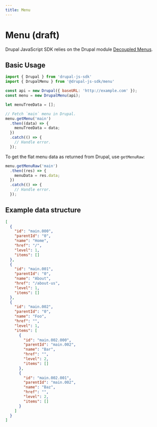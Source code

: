 ```yaml
---
title: Menu
---
```


# Menu (draft)

Drupal JavaScript SDK relies on the Drupal module [Decoupled Menus](https://www.drupal.org/project/decoupled_menus).

## Basic Usage

```js
import { Drupal } from 'drupal-js-sdk'
import { DrupalMenu } from '@drupal-js-sdk/menu'

const api = new Drupal({ baseURL: 'http://example.com' });
const menu = new DrupalMenu(api);

let menuTreeData = [];

// Fetch `main` menu in Drupal.
menu.getMenu('main')
  .then((data) => {
    menuTreeData = data;
  })
  .catch(() => {
    // Handle error.
  });
```

To get the flat menu data as returned from Drupal, use `getMenuRaw`:

```js
menu.getMenuRaw('main')
  .then((res) => {
    menuData = res.data;
  })
  .catch(() => {
    // Handle error.
  });
```

## Example data structure

```json
[
  {
    "id": "main.000",
    "parentId": "0",
    "name": "Home",
    "href": "/",
    "level": 1,
    "items": []
  },
  {
    "id": "main.001",
    "parentId": "0",
    "name": "About",
    "href": "/about-us",
    "level": 1,
    "items": []
  },
  {
    "id": "main.002",
    "parentId": "0",
    "name": "Foo",
    "href": "",
    "level": 1,
    "items": [
      {
        "id": "main.002.000",
        "parentId": "main.002",
        "name": "Bar",
        "href": "",
        "level": 2,
        "items": []
      },
      {
        "id": "main.002.001",
        "parentId": "main.002",
        "name": "Baz",
        "href": "",
        "level": 2,
        "items": []
      }
    ]
  }
]
```